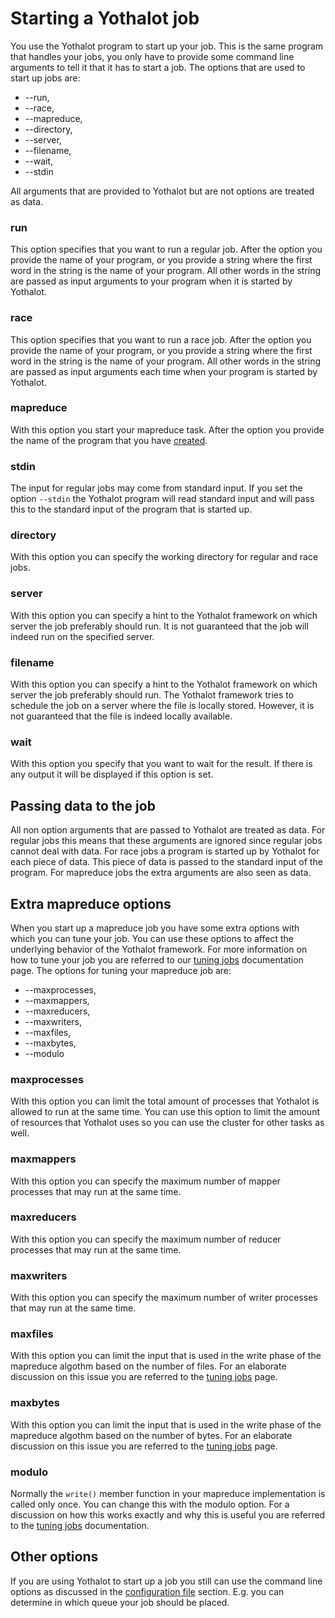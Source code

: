 # Starting a Yothalot job

You use the Yothalot program to start up your job. This is the same program
that handles your jobs, you only have to provide some command line arguments
to tell it that it has to start a job. The options that are used to start
up jobs are:

*   --run,
*   --race,
*   --mapreduce,
*   --directory,
*   --server,
*   --filename,
*   --wait,
*   --stdin

All arguments that are provided to Yothalot but are not options are treated
as data.

### run

This option specifies that you want to run a regular job. After the option
you provide the name of your program, or you provide a string where the
first word in the string is the name of your program. All other words in
the string are passed as input arguments to your program when it is started
by Yothalot.


### race

This option specifies that you want to run a race job. After the option
you provide the name of your program, or you provide a string where the
first word in the string is the name of your program. All other words in
the string are passed as input arguments each time when your program is started
by Yothalot.


### mapreduce

With this option you start your mapreduce task. After the option you provide
the name of the program that you have [created](copernica-docs:Yothalot/cpp-program "Writing a program").


### stdin

The input for regular jobs may come from standard input. If you set the option
`--stdin` the Yothalot program will read standard input and will pass this to
the standard input of the program that is started up.

### directory

With this option you can specify the working directory for regular and 
race jobs.


### server

With this option you can specify a hint to the Yothalot framework on which
server the job preferably should run. It is not guaranteed that the job
will indeed run on the specified server.


### filename

With this option you can specify a hint to the Yothalot framework on which
server the job preferably should run. The Yothalot framework tries to schedule
the job on a server where the file is locally stored. However, it is not
guaranteed that the file is indeed locally available.


### wait

With this option you specify that you want to wait for the result. If there
is any output it will be displayed if this option is set.


## Passing data to the job

All non option arguments that are passed to Yothalot are treated as data. For
regular jobs this means that these arguments are ignored since regular jobs
cannot deal with data. For race jobs a program is started up by Yothalot for
each piece of data. This piece of data is passed to the standard input of
the program. For mapreduce jobs the extra arguments are also seen as data.


## Extra mapreduce options

When you start up a mapreduce job you have some extra options with which you
can tune your job. You can use these options to affect the underlying behavior
of the Yothalot framework. For more information on how to tune your job you
are referred to our [tuning jobs](copernica-docs:Yothalot/tuning "Tuning jobs")
documentation page. The options for tuning your mapreduce job are:

* --maxprocesses,
* --maxmappers,
* --maxreducers,
* --maxwriters,
* --maxfiles,
* --maxbytes,
* --modulo


### maxprocesses

With this option you can limit the total amount of processes that Yothalot is
allowed to run at the same time. You can use this option to limit the amount
of resources that Yothalot uses so you can use the cluster for other tasks
as well.


### maxmappers

With this option you can specify the maximum number of mapper processes that may run at
the same time. 


### maxreducers

With this option you can specify the maximum number of reducer processes
that may run at the same time.


### maxwriters

With this option you can specify the maximum number of writer processes that
may run at the same time.


### maxfiles

With this option you can limit the input that is used in the write phase
of the mapreduce algothm based on the number of files. For an elaborate
discussion on this issue you are referred to the [tuning jobs](copernica-docs:Yothalot/tuning "Tuning jobs")
page.


### maxbytes

With this option you can limit the input that is used in the write phase
of the mapreduce algothm based on the number of bytes. For an elaborate
discussion on this issue you are referred to the [tuning jobs](copernica-docs:Yothalot/tuning "Tuning jobs")
page.


### modulo

Normally the `write()` member function in your mapreduce implementation is
called only once. You can change this with the modulo option. For a discussion
on how this works exactly and why this is useful you are referred to the 
[tuning jobs](copernica-docs:Yothalot/tuning "Tuning jobs") documentation.


## Other options

If you are using Yothalot to start up a job you still can use the command
line options as discussed in the [configuration file](copernica-docs:Yothalot/configuration)
section. E.g. you can determine in which queue your job should be placed.
